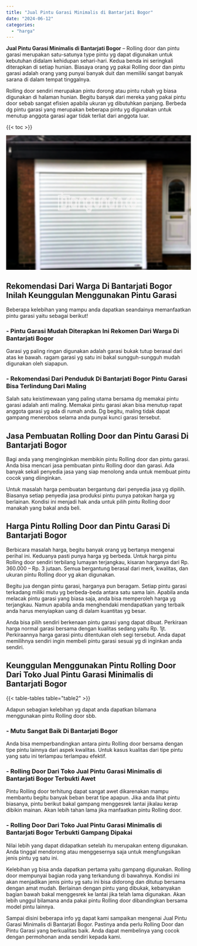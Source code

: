 ```yaml
---
title: "Jual Pintu Garasi Minimalis di Bantarjati Bogor"
date: "2024-06-12"
categories: 
  - "harga"
---
```


**Jual Pintu Garasi Minimalis di Bantarjati Bogor** – Rolling door dan pintu garasi merupakan satu-satunya type pintu yg dapat digunakan untuk kebutuhan didalam kehidupan sehari-hari. Kedua benda ini seringkali diterapkan di setiap hunian. Biasaya orang yg pakai Rolling door dan pintu garasi adalah orang yang punyai banyak duit dan memiliki sangat banyak sarana di dalam tempat tinggalnya.

Rolling door sendiri merupakan pintu dorong atau pintu rubah yg biasa digunakan di halaman hunian. Begitu banyak dari mereka yang pakai pintu door sebab sangat efisien apabila ukuran yg dibutuhkan panjang. Berbeda dg pintu garasi yang merupakan beberapa pintu yg digunakan untuk menutup anggota garasi agar tidak terliat dari anggota luar.

{{< toc >}}

![Jual Pintu Garasi Minimalis di Bantarjati Bogor](/images/pintu-garasi-69.png)

## Rekomendasi Dari Warga Di Bantarjati Bogor Inilah Keunggulan Menggunakan Pintu Garasi

Beberapa kelebihan yang mampu anda dapatkan seandainya memanfaatkan pintu garasi yaitu sebagai berikut!

### \- Pintu Garasi Mudah Diterapkan Ini Rekomen Dari Warga Di Bantarjati Bogor

Garasi yg paling ringan digunakan adalah garasi bukak tutup berasal dari atas ke bawah. ragam garasi yg satu ini bakal sungguh-sungguh mudah digunakan oleh siapapun.

### \- Rekomendasi Dari Penduduk Di Bantarjati Bogor Pintu Garasi Bisa Terlindung Dari Maling

Salah satu keistimewaan yang paling utama bersama dg memakai pintu garasi adalah anti maling. Memakai pintu garasi akan bisa menutup rapat anggota garasi yg ada di rumah anda. Dg begitu, maling tidak dapat gampang menerobos selama anda punyai kunci garasi tersebut.

## Jasa Pembuatan Rolling Door dan Pintu Garasi Di Bantarjati Bogor

Bagi anda yang menginginkan membikin pintu Rolling door dan pintu garasi. Anda bisa mencari jasa pembuatan pintu Rolling door dan garasi. Ada banyak sekali penyedia jasa yang siap menolong anda untuk membuat pintu cocok yang diinginkan.

Untuk masalah harga pembuatan bergantung dari penyedia jasa yg dipilih. Biasanya setiap penyedia jasa produksi pintu punya patokan harga yg berlainan. Kondisi ini menjadi hak anda untuk pilih pintu Rolling door manakah yang bakal anda beli.

## Harga Pintu Rolling Door dan Pintu Garasi Di Bantarjati Bogor

Berbicara masalah harga, begitu banyak orang yg bertanya mengenai perihal ini. Keduanya pasti punya harga yg berbeda. Untuk harga pintu Rolling door sendiri terbilang lumayan terjangkau, kisaran harganya dari Rp. 360.000 – Rp. 3 jutaan. Semua bergantung berasal dari merk, kwalitas, dan ukuran pintu Rolling door yg akan digunakan.

Begitu jua dengan pintu garasi, harganya pun beragam. Setiap pintu garasi terkadang miliki mutu yg berbeda-beda antara satu sama lain. Apabila anda melacak pintu garasi yang biasa saja, anda bisa memperoleh harga yg terjangkau. Namun apabila anda menghendaki mendapatkan yang terbaik anda harus menyiapkan uang di dalam kuantitas yg besar.

Anda bisa pilih sendiri berkenaan pintu garasi yang dapat dibuat. Perkiraan harga normal garasi bersama dengan kualitas sedang yaitu Rp. 1jt. Perkiraannya harga garasi pintu ditentukan oleh segi tersebut. Anda dapat memilihnya sendiri ingin membeli pintu garasi sesuai yg di inginkan anda sendiri.

## Keunggulan Menggunakan Pintu Rolling Door Dari Toko Jual Pintu Garasi Minimalis di Bantarjati Bogor

{{< table-tables table="table2" >}}

Adapun sebagian kelebihan yg dapat anda dapatkan bilamana menggunakan pintu Rolling door sbb.

### \- Mutu Sangat Baik Di Bantarjati Bogor

Anda bisa memperbandingkan antara pintu Rolling door bersama dengan tipe pintu lainnya dari aspek kwalitas. Untuk kasus kualitas dari tipe pintu yang satu ini terlampau terlampau efektif.

### \- Rolling Door Dari Toko Jual Pintu Garasi Minimalis di Bantarjati Bogor Terbukti Awet

Pintu Rolling door terhitung dapat sangat awet dikarenakan mampu membantu begitu banyak beban berat tipe apapun. Jika anda lihat pintu biasanya, pintu berikut bakal gampang menggesrek lantai jikalau kerap dibikin mainan. Akan lebih tahan lama jika manfaatkan pintu Rolling door.

### \- Rolling Door Dari Toko Jual Pintu Garasi Minimalis di Bantarjati Bogor Terbukti Gampang Dipakai

Nilai lebih yang dapat didapatkan setelah itu merupakan enteng digunakan. Anda tinggal mendorong atau menggesernya saja untuk mengfungsikan jenis pintu yg satu ini.

Kelebihan yg bisa anda dapatkan pertama yaitu gampang digunakan. Rolling door mempunyai bagian roda yang terkandung di bawahnya. Kondisi ini akan menjadikan jenis pintu yg satu ini bisa didorong dan ditutup bersama dengan amat mudah. Berlainan dengan pintu yang dibukak, kebanyakan bagian bawah bakal menggesrek ke lantai jika telah lama digunakan. Akan lebih unggul bilamana anda pakai pintu Rolling door dibandingkan bersama model pintu lainnya.

Sampai disini beberapa info yg dapat kami sampaikan mengenai Jual Pintu Garasi Minimalis di Bantarjati Bogor. Pastinya anda perlu Rolling Door dan Pintu Garasi yang berkualitas baik. Anda dapat membelinya yang cocok dengan permohonan anda sendiri kepada kami.
